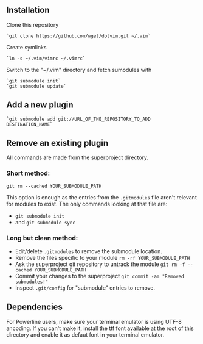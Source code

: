 ## Installation

Clone this repository

    `git clone https://github.com/wget/dotvim.git ~/.vim`

Create symlinks

    `ln -s ~/.vim/vimrc ~/.vimrc`

Switch to the "~/.vim" directory and fetch sumodules with

    `git submodule init`
    `git submodule update`

## Add a new plugin

    `git submodule add git://URL_OF_THE_REPOSITORY_TO_ADD DESTINATION_NAME`

## Remove an existing plugin

All commands are made from the superproject directory.

### Short method:
    
`git rm --cached YOUR_SUBMODULE_PATH`

This option is enough as the entries from the `.gitmodules` file aren't
relevant for modules to exist. The only commands looking at that file
are:
- `git submodule init`
- and `git submodule sync`

### Long but clean method:

- Edit/delete `.gitmodules` to remove the submodule location.
- Remove the files specific to your module
    `rm -rf YOUR_SUBMODULE_PATH`
- Ask the superproject git repository to untrack the module
    `git rm -f --cached YOUR_SUBMODULE_PATH`
- Commit your changes to the superproject
    `git commit -am "Removed submodules!"`
- Inspect `.git/config` for "submodule" entries to remove. 
    
## Dependencies
    
For Powerline users, make sure your terminal emulator is using UTF-8 ancoding.
If you can't make it, install the ttf font available at the root 
of this directory and enable it as defaut font in your terminal emulator.
